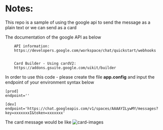 # Notes:

This repo is a sample of using the google api to send the message as a plain text or we can send as a card

The documentation of the google API as below

```
    API information:
    https://developers.google.com/workspace/chat/quickstart/webhooks


    Card Builder - Using cardV2:
    https://addons.gsuite.google.com/uikit/builder
```

In order to use this code - please create the file __app.config__ and input the endpoint of your environment syntax below


```
[prod]
endpoint=''

[dev]
endpoint='https://chat.googleapis.com/v1/spaces/AAAAYILywMY/messages?key=xxxxxxxI&token=xxxxxxx'
```

The card message would be like 
![card-images](https://github.com/user-attachments/assets/0449f215-18bd-4d89-869c-2449e4496920)

